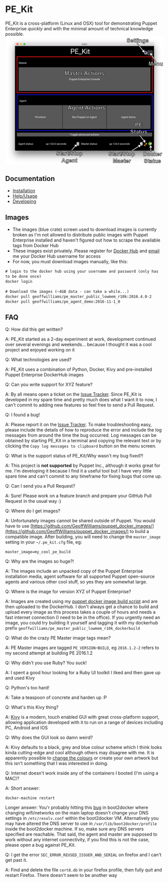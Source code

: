 # PE_Kit
PE_Kit is a cross-platform (Linux and OSX) tool for demonstrating Puppet Enterprise _quickly_ and with the minimal amount of technical knowledge possible.
![main screen](images/main_screen.png)

## Documentation
* [Installation](doc/install.md)
* [Help/Usage](doc/help.md)
* [Developing](doc/develop.md)

## Images

* The images (blue crate) screen used to download images is currently broken as I'm not allowed to distribute public images with Puppet Enterprise installed and haven't figured out how to scrape the available tags from Docker Hub
* These images exist privately.  Please register for [Docker Hub](https://hub.docker.com/) and [email](mailto:geoff.williams@puppet.com) me your Docker Hub username for access
* For now, you must download images manually, like this:

```shell
# login to the docker hub using your username and password (only has to be done once)
docker login

# Download the images (~4GB data - can take a while...)
docker pull geoffwilliams/pe_master_public_lowmem_r10k:2016.4.0-2
docker pull geoffwilliams/pe_agent_demo:2016-11-1_0
```


## FAQ
Q: How did this get written?

A: PE_Kit started as a 2-day experiment at work, development continued over several evenings and weekends... because I thought it was a cool project and enjoyed working on it

Q: What technologies are used?

A: PE_Kit uses a combination of Python, Docker, Kivy and pre-installed Puppet Enterprise DockerHub images

Q: Can you write support for XYZ feature?

A: By all means open a ticket on the [Issue Tracker](https://github.com/GeoffWilliams/pe_kit/issues).  Since PE_Kit is developed in my spare time and pretty much does what I want it to now, I can't commit to adding new features so feel free to send a Pull Request.

Q: I found a bug!

A: Please report it on the [Issue Tracker](https://github.com/GeoffWilliams/pe_kit/issues).  To make troubleshooting easy, please include the details of how to reproduce the error and include the log messages from around the time the bug occurred.  Log messages can be obtained by starting PE_Kit in a terminal and copying the relevant text or by clicking the `Copy log messages to clipboard` button on the menu screen.

Q: What is the support status of PE_Kit/Why wasn't my bug fixed?!

A: This project is **not supported** by Puppet Inc., although it works great for me.  I'm developing it because I find it a useful tool but I have very little spare time and can't commit to any timeframe for fixing bugs that come up.

Q: Can I send you a Pull Request?

A: Sure!  Please work on a feature branch and prepare your GitHub Pull Request in the usual way :)

Q: Where do I get images?

A: Unfortunately images cannot be shared outside of Puppet.  You would have to use [https://github.com/GeoffWilliams/puppet_docker_images/](https://github.com/GeoffWilliams/puppet_docker_images/) to build a compatible image.  After building, you will need to change the `master_image` setting in your `~/.pe_kit.cfg` file, eg:

```
master_image=my_cool_pe_build
```

Q: Why are the images so huge?!

A: The images include an unpacked copy of the Puppet Enterprise installation media, agent software for all supported Puppet open-source agents and various other cool stuff, so yes they are somewhat large.

Q: Where is the image for version XYZ of Puppet Enterprise?

A: Images are created using my [puppet docker image build script](https://github.com/GeoffWilliams/puppet_docker_images) and are then uploaded to the DockerHub.  I don't always get a chance to build and upload every image as this process takes a couple of hours and needs a fast internet connection (I need to be in the office).  If you urgently need an image, you could try building it yourself and tagging it with my dockerhub prefix `geoffwilliams/pe_master_public_lowmem_r10k_dockerbuild`

Q: What do the crazy PE Master image tags mean?

A: PE Master images are tagged `PE_VERSION`-`BUILD`, eg `2016.1.2-2` refers to my second attempt at building PE 2016.1.2

Q: Why didn't you use Ruby?  You suck!

A: I spent a good hour looking for a Ruby UI toolkit I liked and then gave up and used Kivy

Q: Python's too hard!

A: Take a teaspoon of concrete and harden up :P

Q: What's this Kivy thing?

A: [Kivy](https://kivy.org/) is a modern, touch enabled GUI with great cross-platform support, allowing application developed with it to run on a range of devices including PC, Android and IOS

Q: Why does the GUI look so damn weird?

A: Kivy defaults to a black, grey and blue colour scheme which I think looks kinda cutting-edge and cool although others may disagree with me.  It is apparently possible to [change the colours](http://www.it-digin.com/blog/?p=216) or create your own artwork but this isn't something that I was interested in doing.

Q: Internet doesn't work inside any of the containers I booted (I'm using a MAC)?

A: Short answer:
```Shell
docker-machine restart
```
Longer answer:  You'r probably hitting this [bug](https://github.com/boot2docker/boot2docker/issues/776) in boot2docker where changing wifi/networks on the main laptop doesn't change your DNS settings in `/etc/resolv.conf` within the boot2docker VM.  Alternatively you may have altered the DNS server to use in `/var/lib/boot2docker/profile` inside the boot2docker machine.  If so, make sure any DNS servers specified are reachable.  That said, the agent and master are supposed to work without any internet connectivity, if you find this is not the case, please open a bug against PE_Kit.

Q: I get the error `SEC_ERROR_REUSED_ISSUER_AND_SERIAL` on firefox and I can't get past it.

A: Find and delete the file `cert8.db` in your firefox profile, then fully quit and restart Firefox.  There doesn't seem to be another way
